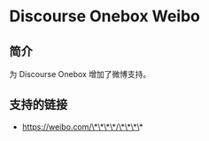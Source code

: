 # Discourse Onebox Weibo

## 简介
为 Discourse Onebox 增加了微博支持。

## 支持的链接

* https://weibo.com/\*\*\*\*/\*\*\*\*

